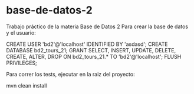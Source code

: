 # base-de-datos-2
Trabajo práctico de la materia Base de Datos 2
Para crear la base de datos y el usuario:

CREATE USER 'bd2'@'localhost' IDENTIFIED BY 'asdasd';
CREATE DATABASE bd2_tours_21;
GRANT SELECT, INSERT, UPDATE, DELETE, CREATE, ALTER, DROP ON bd2_tours_21.* TO 'bd2'@'localhost';
FLUSH PRIVILEGES;

Para correr los tests, ejecutar en la raiz del proyecto:

mvn clean install
